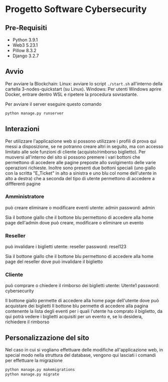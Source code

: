 # Progetto Software Cybersecurity

## Pre-Requisiti
+ Python 3.9.1
+ Web3 5.23.1
+ Pillow 8.3.2
+ Django 3.2.7


## Avvio

Per avviare la Blockchain: 
Linux: avviare lo script ```./start.sh``` all'interno della cartella 3-nodes-quickstart (su Linux).
Windows: Per utenti Windows aprire Docker, entrare dentro WSL e ripetere la procedura sovrastante.

Per avviare il server eseguire questo comando

```bash
python manage.py runserver
```

## Interazioni

Per utilizzare l'applicazione web si possono utilizzare i profili di prova qui messi a disposizione, se ne potranno creare altri in seguito, ma con accesso limitato alle sole funzioni di cliente (acquisto/rimborso biglietto).
Per muoversi all'interno del sito si possono premere i vari bottoni che permettono di accedere alle pagine preposte allo svolgimento delle varie operazioni richieste. Inoltre sono presenti due bottoni speciali (uno giallo con la scritta "E_Ticket" in alto a sinistra e uno blu col nome dell'utente in alto a destra) che a seconda del tipo di utente permettono di accedere a diffferenti pagine

### Amministratore 

può creare eliminare o modificare eventi
utente: admin
password: admin

Sia il bottone giallo che il bottone blu permettono di accedere alla home page dell'admin dove può creare, modificare o eliminare un evento
### Reseller

può invalidare i biglietti
utente: reseller
password: resel123

Sia il bottone giallo che il bottone blu permettono di accedere alla home page del reseller dove può invalidare il biglietto
### Cliente

può comprare o chiedere il rimborso dei biglietti
utente: Utente1
password: cybersecurity

Il bottone giallo permette di accedere alla home page dell'utente dove può acquistare dei biglietti
Il bottone blu permette di accedere alla pagina contenente la lista degli eventi per i quali l'utente ha comprato il biglietto, da qui potrà vedere i biglietti acquisiti per un evento e, se lo desidera, richiedere il rimborso


## Personalizzazione del sito

Nel caso in cui si vogliano effettuare delle modifiche all'applicazione web, in special modo nella struttura del database, vengono qui lasciati i comandi per effettuare la migrazione

```bash
python manage.py makemigrations
python manage.py migrate
```
